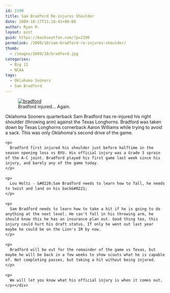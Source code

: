 ```yaml
---
id: 2190
title: Sam Bradford Re-injures Shoulder
date: 2009-10-17T11:18:41+00:00
author: Ryan M.
layout: post
guid: https://backseatfan.com/?p=2190
permalink: /2009/10/sam-bradford-re-injures-shoulder/
thumb:
  - /images/2009/10/bradford.jpg
categories:
  - Big 12
  - NCAA
tags:
  - Oklahoma Sooners
  - Sam Bradford
---
```


<div class="entry">
  <figure id="attachment_2191" style="width: 434px" class="wp-caption aligncenter"><a href="/images/2009/10/bradford.jpg"><img class="size-full wp-image-2191" title="bradford" src="/images/2009/10/bradford.jpg" alt="bradford" width="434" height="260" srcset="/images/2009/10/bradford.jpg 620w, /images/2009/10/bradford-300x180.jpg 300w" sizes="(max-width: 434px) 100vw, 434px" /></a><figcaption class="wp-caption-text">Bradford injured... Again.</figcaption></figure>

  <p style="text-align: center;">
    <p>
      Oklahoma Sooners quarterback Sam Bradford has re-injured his right shoulder (throwing arm) against the Texas Longhorns. Bradford was taken down by Texas Longhorns cornerback Aaron Williams while trying to avoid a sack. This was only Oklahoma's second drive of the game.
    </p>

    <p>
      Bradford first injured his shoulder just before halftime in the season opening loss vs BYU. His official injury was a Grade 3 sprain of the A-C joint. Bradford played his first game last week since his injury, and barely any of the game today.
    </p>

    <p>
      Lou Holtz - &#8220;Sam Bradford needs to learn how to fall, he needs to twist and land on his back&#8221;
    </p>

    <p>
      Sam Bradford needs to learn how to take a hit if he is going to do anything at the next level. He can't fall in his throwing arm, he should know this he has an insurance plan out. Good thing too, this injury could hurt his draft status. If only he went out last year maybe he could be on the Lion's IR by now.
    </p>

    <p>
      Bradford will be out for the remainder of the game vs Texas, but maybe he will be back in a few weeks to show scouts what he is capable of. Not completing passes, but taking a hit without being injured.
    </p>

    <p>
      We will let you know what his official injury is when it comes out.
    </p></div>
